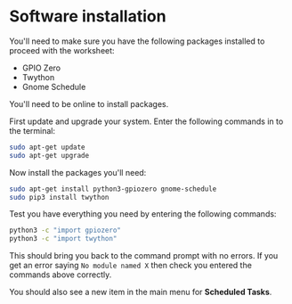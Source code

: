 # Software installation

You'll need to make sure you have the following packages installed to proceed with the worksheet:

- GPIO Zero
- Twython
- Gnome Schedule

You'll need to be online to install packages.

First update and upgrade your system. Enter the following commands in to the terminal:

```bash
sudo apt-get update
sudo apt-get upgrade
```

Now install the packages you'll need:

```bash
sudo apt-get install python3-gpiozero gnome-schedule
sudo pip3 install twython
```

Test you have everything you need by entering the following commands:

```bash
python3 -c "import gpiozero"
python3 -c "import twython"
```

This should bring you back to the command prompt with no errors. If you get an error saying `No module named X` then check you entered the commands above correctly.

You should also see a new item in the main menu for **Scheduled Tasks**.
